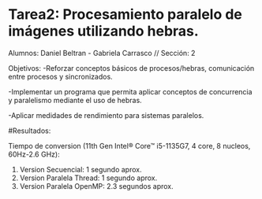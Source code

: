# Tarea2: Procesamiento paralelo de imágenes utilizando hebras.
Alumnos: Daniel Beltran - Gabriela Carrasco
// Sección: 2

Objetivos:
-Reforzar conceptos básicos de procesos/hebras, comunicación entre procesos y sincronizados.

-Implementar un programa que permita aplicar conceptos de concurrencia y paralelismo mediante el uso de hebras.

-Aplicar medidades de rendimiento para sistemas paralelos.

#Resultados:

Tiempo de conversion (11th Gen Intel® Core™ i5-1135G7, 4 core, 8 nucleos, 60Hz-2.6 GHz):
1. Version Secuencial: 1 segundo aprox.
2. Version Paralela Thread: 1 segundo aprox.
3. Version Paralela OpenMP: 2.3 segundos aprox.
